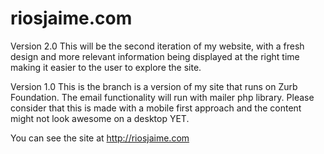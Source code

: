 # riosjaime.com

Version 2.0
This will be the second iteration of my website, with a fresh design and more relevant information being displayed at the right time making it easier to the user to explore the site.



Version 1.0
This is the branch is a version of my site that runs on Zurb Foundation. The email functionality will run with mailer php library. Please consider that this is made with a mobile first approach and the content might not look awesome on a desktop YET.

You can see the site at http://riosjaime.com

